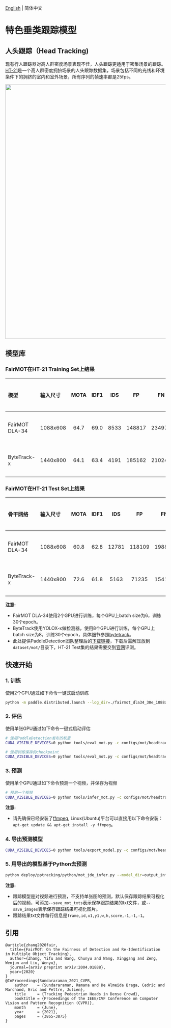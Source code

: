 [English](README.md) | 简体中文
# 特色垂类跟踪模型

## 人头跟踪（Head Tracking)

现有行人跟踪器对高人群密度场景表现不佳，人头跟踪更适用于密集场景的跟踪。
[HT-21](https://motchallenge.net/data/Head_Tracking_21)是一个高人群密度拥挤场景的人头跟踪数据集，场景包括不同的光线和环境条件下的拥挤的室内和室外场景，所有序列的帧速率都是25fps。
<div align="center">
  <img src="https://user-images.githubusercontent.com/22989727/205540742-820984c2-8920-467a-bdde-faea421018c5.gif" width='800'/>
</div>

## 模型库
### FairMOT在HT-21 Training Set上结果
|    模型      |  输入尺寸 |  MOTA  |  IDF1  |  IDS  |   FP  |   FN   |   FPS   |  下载链接 | 配置文件 |
| :--------------| :------- | :----: | :----: | :---: | :----: | :---: | :------: | :----: |:----: |
| FairMOT DLA-34  | 1088x608 |  64.7 |  69.0  |   8533  |  148817  |  234970  |     -   | [下载链接](https://paddledet.bj.bcebos.com/models/mot/fairmot_dla34_30e_1088x608_headtracking21.pdparams) | [配置文件](./fairmot_dla34_30e_1088x608_headtracking21.yml) |
| ByteTrack-x     | 1440x800 |  64.1 |  63.4  |  4191   |  185162  |  210240 |    -     | [下载链接](https://paddledet.bj.bcebos.com/models/mot/bytetrack_yolox_ht21.pdparams) | [配置文件](../bytetrack/bytetrack_yolox_ht21.yml) |

### FairMOT在HT-21 Test Set上结果
|    骨干网络      |  输入尺寸 |  MOTA  |  IDF1  |   IDS  |   FP   |   FN   |    FPS   |  下载链接  | 配置文件 |
| :--------------| :------- | :----: | :----: | :----: | :----: | :----: |:-------: | :----: | :----: |
| FairMOT DLA-34  | 1088x608 |  60.8  |  62.8  |  12781   |  118109  |  198896 |    -     | [下载链接](https://paddledet.bj.bcebos.com/models/mot/fairmot_dla34_30e_1088x608_headtracking21.pdparams) | [配置文件](./fairmot_dla34_30e_1088x608_headtracking21.yml) |
| ByteTrack-x         | 1440x800 |  72.6  |  61.8  |  5163   |  71235  |  154139 |    -     | [下载链接](https://paddledet.bj.bcebos.com/models/mot/bytetrack_yolox_ht21.pdparams) | [配置文件](../bytetrack/bytetrack_yolox_ht21.yml) |

**注意:**
 - FairMOT DLA-34使用2个GPU进行训练，每个GPU上batch size为6，训练30个epoch。
 - ByteTrack使用YOLOX-x做检测器，使用8个GPU进行训练，每个GPU上batch size为8，训练30个epoch，具体细节参照[bytetrack](../bytetrack/)。
 - 此处提供PaddleDetection团队整理后的[下载链接](https://bj.bcebos.com/v1/paddledet/data/mot/HT21.zip)，下载后需解压放到`dataset/mot/`目录下，HT-21 Test集的结果需要交到[官网](https://motchallenge.net)评测。


## 快速开始

### 1. 训练
使用2个GPU通过如下命令一键式启动训练
```bash
python -m paddle.distributed.launch --log_dir=./fairmot_dla34_30e_1088x608_headtracking21/ --gpus 0,1 tools/train.py -c configs/mot/headtracking21/fairmot_dla34_30e_1088x608_headtracking21.yml
```

### 2. 评估
使用单张GPU通过如下命令一键式启动评估
```bash
# 使用PaddleDetection发布的权重
CUDA_VISIBLE_DEVICES=0 python tools/eval_mot.py -c configs/mot/headtracking21/fairmot_dla34_30e_1088x608_headtracking21.yml -o weights=https://paddledet.bj.bcebos.com/models/mot/fairmot_dla34_30e_1088x608_headtracking21.pdparams

# 使用训练保存的checkpoint
CUDA_VISIBLE_DEVICES=0 python tools/eval_mot.py -c configs/mot/headtracking21/fairmot_dla34_30e_1088x608_headtracking21.yml -o weights=output/fairmot_dla34_30e_1088x608_headtracking21/model_final.pdparams
```

### 3. 预测
使用单个GPU通过如下命令预测一个视频，并保存为视频
```bash
# 预测一个视频
CUDA_VISIBLE_DEVICES=0 python tools/infer_mot.py -c configs/mot/headtracking21/fairmot_dla34_30e_1088x608_headtracking21.yml -o weights=https://paddledet.bj.bcebos.com/models/mot/fairmot_dla34_30e_1088x608_headtracking21.pdparams --video_file={your video name}.mp4  --save_videos
```
**注意:**
 - 请先确保已经安装了[ffmpeg](https://ffmpeg.org/ffmpeg.html), Linux(Ubuntu)平台可以直接用以下命令安装：`apt-get update && apt-get install -y ffmpeg`。

### 4. 导出预测模型
```bash
CUDA_VISIBLE_DEVICES=0 python tools/export_model.py -c configs/mot/headtracking21/fairmot_dla34_30e_1088x608_headtracking21.yml -o weights=https://paddledet.bj.bcebos.com/models/mot/fairmot_dla34_30e_1088x608_headtracking21.pdparams
```

### 5. 用导出的模型基于Python去预测
```bash
python deploy/pptracking/python/mot_jde_infer.py --model_dir=output_inference/fairmot_dla34_30e_1088x608_headtracking21 --video_file={your video name}.mp4 --device=GPU --save_mot_txts
```
**注意:**
 - 跟踪模型是对视频进行预测，不支持单张图的预测，默认保存跟踪结果可视化后的视频，可添加`--save_mot_txts`表示保存跟踪结果的txt文件，或`--save_images`表示保存跟踪结果可视化图片。
 - 跟踪结果txt文件每行信息是`frame,id,x1,y1,w,h,score,-1,-1,-1`。

## 引用
```
@article{zhang2020fair,
  title={FairMOT: On the Fairness of Detection and Re-Identification in Multiple Object Tracking},
  author={Zhang, Yifu and Wang, Chunyu and Wang, Xinggang and Zeng, Wenjun and Liu, Wenyu},
  journal={arXiv preprint arXiv:2004.01888},
  year={2020}
}
@InProceedings{Sundararaman_2021_CVPR,
    author    = {Sundararaman, Ramana and De Almeida Braga, Cedric and Marchand, Eric and Pettre, Julien},
    title     = {Tracking Pedestrian Heads in Dense Crowd},
    booktitle = {Proceedings of the IEEE/CVF Conference on Computer Vision and Pattern Recognition (CVPR)},
    month     = {June},
    year      = {2021},
    pages     = {3865-3875}
}
```
